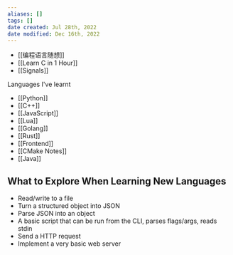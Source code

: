```yaml
---
aliases: []
tags: []
date created: Jul 28th, 2022
date modified: Dec 16th, 2022
---
```

- [[编程语言随想]]  
- [[Learn C in 1 Hour]]  
- [[Signals]]

Languages I've learnt  
- [[Python]]  
- [[C++]]  
- [[JavaScript]]  
- [[Lua]]  
- [[Golang]]  
- [[Rust]]  
- [[Frontend]]
- [[CMake Notes]]
- [[Java]]

## What to Explore When Learning New Languages
- Read/write to a file
- Turn a structured object into JSON
- Parse JSON into an object
- A basic script that can be run from the CLI, parses flags/args, reads stdin
- Send a HTTP request
- Implement a very basic web server